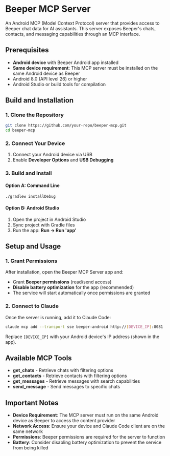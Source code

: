 # Beeper MCP Server

An Android MCP (Model Context Protocol) server that provides access to Beeper chat data for AI assistants. This server exposes Beeper's chats, contacts, and messaging capabilities through an MCP interface.

## Prerequisites

- **Android device** with Beeper Android app installed
- **Same device requirement**: This MCP server must be installed on the same Android device as Beeper
- Android 8.0 (API level 26) or higher
- Android Studio or build tools for compilation

## Build and Installation

### 1. Clone the Repository
```bash
git clone https://github.com/your-repo/beeper-mcp.git
cd beeper-mcp
```

### 2. Connect Your Device
1. Connect your Android device via USB
2. Enable **Developer Options** and **USB Debugging**

### 3. Build and Install

#### Option A: Command Line
```bash
./gradlew installDebug
```

#### Option B: Android Studio
1. Open the project in Android Studio
2. Sync project with Gradle files
3. Run the app: **Run → Run 'app'**

## Setup and Usage

### 1. Grant Permissions
After installation, open the Beeper MCP Server app and:
- Grant **Beeper permissions** (read/send access)
- **Disable battery optimization** for the app (recommended)
- The service will start automatically once permissions are granted

### 2. Connect to Claude
Once the server is running, add it to Claude Code:

```bash
claude mcp add --transport sse beeper-android http://[DEVICE_IP]:8081
```

Replace `[DEVICE_IP]` with your Android device's IP address (shown in the app).

## Available MCP Tools

- **get_chats** - Retrieve chats with filtering options
- **get_contacts** - Retrieve contacts with filtering options  
- **get_messages** - Retrieve messages with search capabilities
- **send_message** - Send messages to specific chats

## Important Notes

- **Device Requirement**: The MCP server must run on the same Android device as Beeper to access the content provider
- **Network Access**: Ensure your device and Claude Code client are on the same network
- **Permissions**: Beeper permissions are required for the server to function
- **Battery**: Consider disabling battery optimization to prevent the service from being killed


